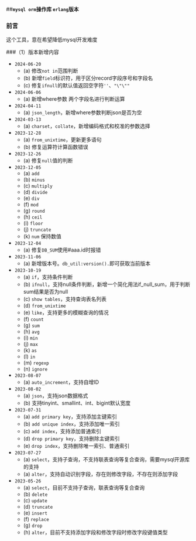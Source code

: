 ##**`mysql orm`操作库 `erlang`版本**
### 前言
这个工具，意在希望降低mysql开发难度

###（1）版本新增内容
+ `2024-06-20`
  - (a) 修改`not in`范围判断
  - (b) 新增`field`标识符，用于区分record字段序号和字段名
  - (c) 修复`ifnull`的默认值返回空字符`''`、`"\"\""`
+ `2024-06-06`
  - (a) 新增where参数 两个字段名进行判断运算
+ `2024-04-11`
  - (a) `json_length`，新增where参数判断json是否为空
+ `2024-03-13`
    - (a) `charset`，`collate`，新增编码格式和校准的参数选择
+ `2023-12-28`
    - (a) `from_unixtime`，更新更多语句
    - (b) 修复运算符计算函数错误
+ `2023-12-26`
    - (a) 修复`null`值的判断
+ `2023-12-05`
    - (a) `add`
    - (b) `minus`
    - (c) `multiply`
    - (d) `divide`
    - (e) `div`
    - (f) `mod`
    - (g) `round`
    - (h) `ceil`
    - (i) `floor`
    - (j) `truncate`
    - (k) `num` 保持数值
+ `2023-12-04`
    - (a) 修复`DB_SUM`使用#aaa.id时报错
+ `2023-11-06`
    - (a) 新增版本号。`db_util:version().`即可获取当前版本
+ `2023-10-19`
    - (a) `if`，支持条件判断
    - (b) `ifnull`，支持null条件判断，新增一个简化用法if_null_sum，用于判断sum结果是否为null
    - (c) `show tables`，支持查询表名列表
    - (d) `from_unixtime`
    - (e) `like`，支持更多的模糊查询的情况
    - (f) `count`
    - (g) `sum`
    - (h) `avg`
    - (i) `min`
    - (j) `max`
    - (k) `as`
    - (l) `in`
    - (m) `regexp`
    - (n) `ignore`
+ `2023-08-07`
    - (a) `auto_increment`，支持自增ID
+ `2023-08-02`
    - (a) `json`，支持json数据格式
    - (b) 支持tinyint、smallint、int、bigint默认宽度
+ `2023-07-31`
    - (a) `add primary key`，支持添加主键索引
    - (b) `add unique index`，支持添加唯一索引
    - (c) `add index`，支持添加普通索引
    - (d) `drop primary key`，支持删除主键索引
    - (e) `drop index`，支持删除唯一索引、普通索引
+ `2023-07-27`
    - (a) `select`，支持子查询，不支持联表查询等复合查询，需要mysql开源库的支持
    - (a) `alter`，支持自动识别字段，存在则修改字段，不存在则添加字段
+ `2023-05-26`
    - (a) `select`，目前不支持子查询，联表查询等复合查询
    - (b) `delete`
    - (c) `update`
    - (d) `truncate`
    - (e) `insert`
    - (f) `replace`
    - (g) `drop`
    - (h) `alter`，目前不支持添加字段和修改字段时修改字段键值类型

